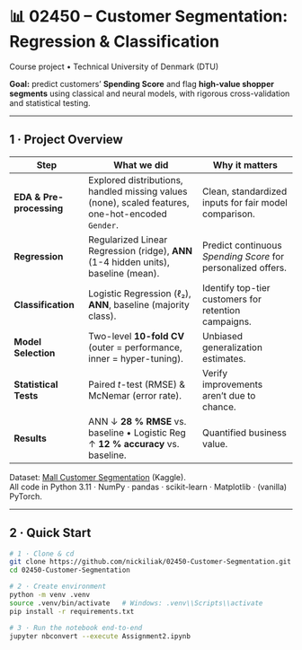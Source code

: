 # 📊 02450 – Customer Segmentation: Regression & Classification  
Course project • Technical University of Denmark (DTU)

**Goal:** predict customers’ **Spending Score** and flag **high-value shopper segments** using classical and neural models, with rigorous cross-validation and statistical testing.

---

## 1&nbsp;·&nbsp;Project Overview
| Step | What we did | Why it matters |
|------|-------------|----------------|
| **EDA & Pre-processing** | Explored distributions, handled missing values (none), scaled features, one-hot-encoded `Gender`. | Clean, standardized inputs for fair model comparison. |
| **Regression** | Regularized Linear Regression (ridge), **ANN** (1-4 hidden units), baseline (mean). | Predict continuous *Spending Score* for personalized offers. |
| **Classification** | Logistic Regression (ℓ₂), **ANN**, baseline (majority class). | Identify top-tier customers for retention campaigns. |
| **Model Selection** | Two-level **10-fold CV** (outer = performance, inner = hyper-tuning). | Unbiased generalization estimates. |
| **Statistical Tests** | Paired _t_-test (RMSE) & McNemar (error rate). | Verify improvements aren’t due to chance. |
| **Results** | ANN ↓ **28 % RMSE** vs. baseline • Logistic Reg ↑ **12 % accuracy** vs. baseline. | Quantified business value. |

Dataset: [Mall Customer Segmentation](https://www.kaggle.com/code/karnikakapoor/customer-segmentation-clustering) (Kaggle).  
All code in Python 3.11 · NumPy · pandas · scikit-learn · Matplotlib · (vanilla) PyTorch.

---

## 2&nbsp;·&nbsp;Quick Start

```bash
# 1 · Clone & cd
git clone https://github.com/nickiliak/02450-Customer-Segmentation.git
cd 02450-Customer-Segmentation

# 2 · Create environment
python -m venv .venv
source .venv/bin/activate   # Windows: .venv\\Scripts\\activate
pip install -r requirements.txt

# 3 · Run the notebook end-to-end
jupyter nbconvert --execute Assignment2.ipynb
